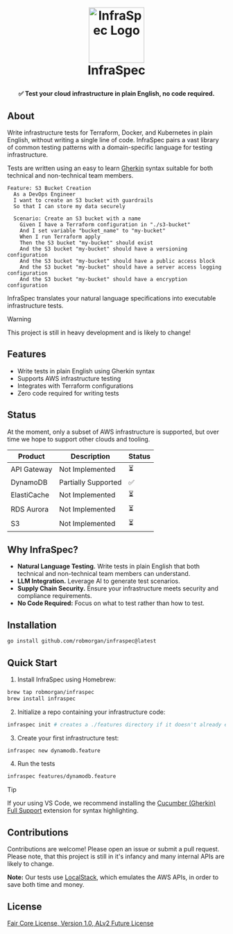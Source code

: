 <h1>
<p align="center">
  <img src="https://github.com/user-attachments/assets/d744b90a-1e44-4b1e-9f5b-35f948991620" alt="InfraSpec Logo" width="128">
  <br>InfraSpec
</h1>
  <p align="center">
    <strong>✅ Test your cloud infrastructure in plain English, no code required.</strong>
  </p>
</p>

## About

Write infrastructure tests for Terraform, Docker, and Kubernetes in plain English, without writing a single line of
code. InfraSpec pairs a vast library of common testing patterns with a domain-specific language for testing
infrastructure.

Tests are written using an easy to learn [Gherkin](https://cucumber.io/docs/gherkin/) syntax suitable for both
technical and non-technical team members.

```gherkin
Feature: S3 Bucket Creation
  As a DevOps Engineer
  I want to create an S3 bucket with guardrails
  So that I can store my data securely

  Scenario: Create an S3 bucket with a name
    Given I have a Terraform configuration in "./s3-bucket"
    And I set variable "bucket_name" to "my-bucket"
    When I run Terraform apply
    Then the S3 bucket "my-bucket" should exist
    And the S3 bucket "my-bucket" should have a versioning configuration
    And the S3 bucket "my-bucket" should have a public access block
    And the S3 bucket "my-bucket" should have a server access logging configuration
    And the S3 bucket "my-bucket" should have a encryption configuration
```

InfraSpec translates your natural language specifications into executable infrastructure tests.

> [!WARNING]
> This project is still in heavy development and is likely to change!

## Features

- Write tests in plain English using Gherkin syntax
- Supports AWS infrastructure testing
- Integrates with Terraform configurations
- Zero code required for writing tests

## Status

At the moment, only a subset of AWS infrastructure is supported, but over time we hope to support other clouds and
tooling.

| **Product**   | **Description**     | **Status**   |
| ------------- | ------------------- | ------------ |
| API Gateway   | Not Implemented     |      ⏳     |
| DynamoDB      | Partially Supported |      ✅     |
| ElastiCache   | Not Implemented     |      ⏳     |
| RDS Aurora    | Not Implemented     |      ⏳     |
| S3            | Not Implemented     |      ⏳     |

## Why InfraSpec?

- **Natural Language Testing.** Write tests in plain English that both technical and non-technical team members can understand.
- **LLM Integration.** Leverage AI to generate test scenarios.
- **Supply Chain Security.** Ensure your infrastructure meets security and compliance requirements.
- **No Code Required:** Focus on what to test rather than how to test.

## Installation

```sh
go install github.com/robmorgan/infraspec@latest
```

## Quick Start

1. Install InfraSpec using Homebrew:

```sh
brew tap robmorgan/infraspec
brew install infraspec
```

2. Initialize a repo containing your infrastructure code:

```sh
infraspec init # creates a ./features directory if it doesn't already exist
```

3. Create your first infrastructure test:

```sh
infraspec new dynamodb.feature
```

4. Run the tests

```sh
infraspec features/dynamodb.feature
```

> [!TIP]
> If your using VS Code, we recommend installing the [Cucumber (Gherkin) Full Support](https://marketplace.visualstudio.com/items?itemName=alexkrechik.cucumberautocomplete)
extension for syntax highlighting.

## Contributions

Contributions are welcome! Please open an issue or submit a pull request. Please note, that this project is still in
it's infancy and many internal APIs are likely to change.

**Note:** Our tests use [LocalStack](https://github.com/localstack/localstack), which emulates the AWS APIs, in order to
save both time and money.

## License

[Fair Core License, Version 1.0, ALv2 Future License](https://github.com/robmorgan/infraspec/blob/main/LICENSE.md)
